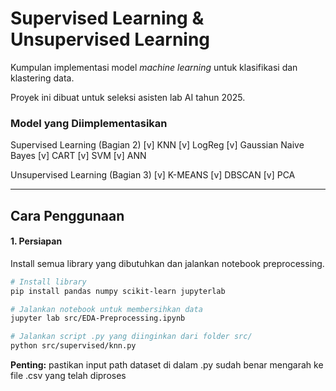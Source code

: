 # Supervised Learning & Unsupervised Learning

Kumpulan implementasi model *machine learning* untuk klasifikasi dan klastering data.

Proyek ini dibuat untuk seleksi asisten lab AI tahun 2025.

### Model yang Diimplementasikan

Supervised Learning (Bagian 2)
[v] KNN
[v] LogReg
[v] Gaussian Naive Bayes
[v] CART
[v] SVM
[v] ANN

Unsupervised Learning (Bagian 3)
[v] K-MEANS
[v] DBSCAN
[v] PCA

---
## Cara Penggunaan

#### 1. Persiapan

Install semua library yang dibutuhkan dan jalankan notebook preprocessing.
```bash
# Install library
pip install pandas numpy scikit-learn jupyterlab

# Jalankan notebook untuk membersihkan data
jupyter lab src/EDA-Preprocessing.ipynb

# Jalankan script .py yang diinginkan dari folder src/
python src/supervised/knn.py
```
**Penting:** pastikan input path dataset di dalam .py sudah benar mengarah ke file .csv yang telah diproses